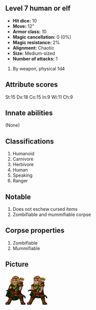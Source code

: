## Level 7 human or elf
- **Hit dice:** 10
- **Move:** 12"
- **Armor class:** 10
- **Magic cancellation:** 0 (0%)
- **Magic resistance:** 2%
- **Alignment:** Chaotic
- **Size:** Medium-sized
- **Number of attacks:** 1
1. By weapon, physical 1d4
## Attribute scores
St:15 Dx:18 Co:15 In:9 Wi:11 Ch:9
## Innate abilities
(None)
## Classifications
1. Humanoid
2. Carnivore
3. Herbivore
4. Human
5. Speaking
6. Ranger
## Notable
1. Does not eschew cursed items
2. Zombifiable and mummifiable corpse
## Corpse properties
1. Zombifiable
2. Mummifiable
## Picture
![Ranger](https://github.com/hyvanmielenpelit/GnollHackTileSet/blob/main/Monsters/ranger/ranger.png) ![Ranger](https://github.com/hyvanmielenpelit/GnollHackTileSet/blob/main/Monsters/ranger/ranger_female.png)
